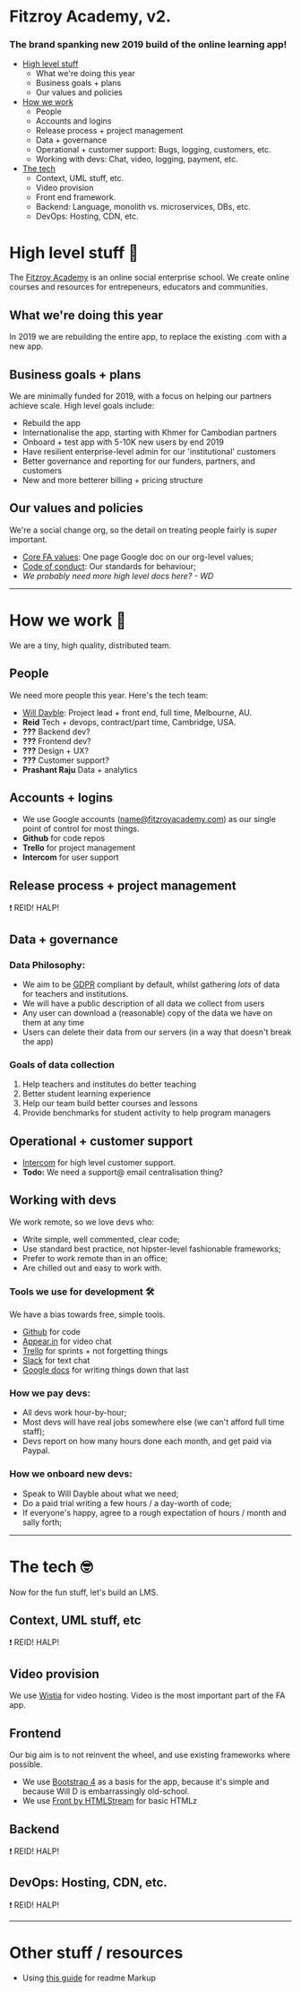 # Fitzroy Academy, v2.
### The brand spanking new 2019 build of the online learning app!

* [High level stuff](#high-level-stuff-)
	* What we're doing this year
	* Business goals + plans
	* Our values and policies
* [How we work](#how-we-work-)
	* People
	* Accounts and logins
	* Release process + project management
	* Data + governance
	* Operational + customer support: Bugs, logging, customers, etc.
	* Working with devs: Chat, video, logging, payment, etc.
* [The tech](#the-tech-)
	* Context, UML stuff, etc.
	* Video provision
	* Front end framework. 
	* Backend: Language, monolith vs. microservices, DBs, etc.
	* DevOps: Hosting, CDN, etc.

# High level stuff 🥰

The [Fitzroy Academy](https://fitzroyacademy.com) is an online social enterprise school. We create online courses and resources for entrepeneurs, educators and communities.

## What we're doing this year

In 2019 we are rebuilding the entire app, to replace the existing .com with a new app.

## Business goals + plans

We are minimally funded for 2019, with a focus on helping our partners achieve scale. High level goals include:

* Rebuild the app
* Internationalise the app, starting with Khmer for Cambodian partners
* Onboard + test app with 5-10K new users by end 2019
* Have resilient enterprise-level admin for our 'institutional' customers
* Better governance and reporting for our funders, partners, and customers
* New and more betterer billing + pricing structure

## Our values and policies

We're a social change org, so the detail on treating people fairly is _super_ important.

* [Core FA values](https://docs.google.com/document/d/1yxG_t3YyqWMZkBnVSjN-I9gKSnDiy5q78N4uGndV-2s/edit#): One page Google doc on our org-level values;
* [Code of conduct](https://fitzroyacademy.com/conduct): Our standards for behaviour;
* _We probably need more high level docs here? - WD_

-------

# How we work 💬

We are a tiny, high quality, distributed team.

## People

We need more people this year. Here's the tech team:

* [Will Dayble](http://willdayble.com/): Project lead + front end, full time, Melbourne, AU.
* **Reid** Tech + devops, contract/part time, Cambridge, USA.
* **???** Backend dev?
* **???** Frontend dev?
* **???** Design + UX?
* **???** Customer support?
* **Prashant Raju** Data + analytics


## Accounts + logins

* We use Google accounts (name@fitzroyacademy.com) as our single point of control for most things.
* **Github** for code repos
* **Trello** for project management
* **Intercom** for user support

## Release process + project management

❗️ REID! HALP!

## Data + governance

### Data Philosophy:

* We aim to be [GDPR](https://eugdpr.org/) compliant by default, whilst gathering _lots_ of data for teachers and institutions.
* We will have a public description of all data we collect from users
* Any user can download a (reasonable) copy of the data we have on them at any time
* Users can delete their data from our servers (in a way that doesn't break the app)

### Goals of data collection

1. Help teachers and institutes do better teaching
2. Better student learning experience
3. Help our team build better courses and lessons
4. Provide benchmarks for student activity to help program managers

## Operational + customer support

* [Intercom](https://www.intercom.com/) for high level customer support.
* **Todo:** We need a support@ email centralisation thing?

## Working with devs

We work remote, so we love devs who:

* Write simple, well commented, clear code;
* Use standard best practice, not hipster-level fashionable frameworks;
* Prefer to work remote than in an office;
* Are chilled out and easy to work with.

### Tools we use for development 🛠

We have a bias towards free, simple tools.

* [Github](https://www.github.com) for code
* [Appear.in](https://appear.in/fitzroyacademy) for video chat 
* [Trello](https://trello.com) for sprints + not forgetting things
* [Slack](https://www.slack.com) for text chat
* [Google docs](https://www.google.com/docs/about/) for writing things down that last

### How we pay devs:

* All devs work hour-by-hour;
* Most devs will have real jobs somewhere else (we can't afford full time staff);
* Devs report on how many hours done each month, and get paid via Paypal.

### How we onboard new devs:

* Speak to Will Dayble about what we need;
* Do a paid trial writing a few hours / a day-worth of code;
* If everyone's happy, agree to a rough expectation of hours / month and sally forth;

-------

# The tech 🤓

Now for the fun stuff, let's build an LMS.

## Context, UML stuff, etc 

❗️ REID! HALP!

## Video provision

We use [Wistia](https://wistia.com/) for video hosting. Video is the most important part of the FA app.

## Frontend

Our big aim is to not reinvent the wheel, and use existing frameworks where possible.

* We use [Bootstrap 4](https://getbootstrap.com/docs/4.0/getting-started/introduction/) as a basis for the app, because it's simple and because Will D is embarrassingly old-school.
* We use [Front by HTMLStream](http://bit.ly/front-template) for basic HTMLz

## Backend

❗️ REID! HALP!

## DevOps: Hosting, CDN, etc.

❗️ REID! HALP!

-------

# Other stuff / resources

* Using [this guide](https://github.com/tchapi/markdown-cheatsheet/blob/master/README.md) for readme Markup
